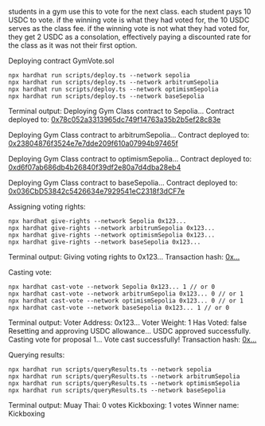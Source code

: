 students in a gym use this to vote for the next class. each student pays 10 USDC to vote. if the winning vote is what they had voted for, the 10 USDC serves as the class fee. if the winning vote is not what they had voted for, they get 2 USDC as a consolation, effectively paying a discounted rate for the class as it was not their first option.

Deploying contract GymVote.sol
```
npx hardhat run scripts/deploy.ts --network sepolia
npx hardhat run scripts/deploy.ts --network arbitrumSepolia  
npx hardhat run scripts/deploy.ts --network optimismSepolia      
npx hardhat run scripts/deploy.ts --network baseSepolia    
```

Terminal output:
Deploying Gym Class contract to Sepolia...
Contract deployed to:
[0x78c052a3313965dc749f14763a35b2b5ef28c83e](https://sepolia.etherscan.io/address/0x78c052a3313965dc749f14763a35b2b5ef28c83e)

Deploying Gym Class contract to arbitrumSepolia...
Contract deployed to:
[0x23804876f3524e7e7dde209f610a07994b97465f](https://sepolia.arbiscan.io/address/0x23804876f3524e7e7dde209f610a07994b97465f)

Deploying Gym Class contract to optimismSepolia...
Contract deployed to:
[0xd6f07ab686db4b26840f39df2e80a7d4dba28eb4](https://sepolia-optimism.etherscan.io/address/0xd6f07ab686db4b26840f39df2e80a7d4dba28eb4)

Deploying Gym Class contract to baseSepolia...
Contract deployed to:
[0x036CbD53842c5426634e7929541eC2318f3dCF7e](https://sepolia.basescan.org/address/0x036CbD53842c5426634e7929541eC2318f3dCF7e) 


Assigning voting rights:
```
npx hardhat give-rights --network Sepolia 0x123...
npx hardhat give-rights --network arbitrumSepolia 0x123...
npx hardhat give-rights --network optimismSepolia 0x123...
npx hardhat give-rights --network baseSepolia 0x123...
```

Terminal output:
Giving voting rights to 0x123...
Transaction hash: [0x...](https://sepolia.arbiscan.io/tx/0x7646e876a65fc636c0f02ce4f680876fd90bcf44b880577d7f62998df408bbe2)

Casting vote:
```
npx hardhat cast-vote --network Sepolia 0x123... 1 // or 0
npx hardhat cast-vote --network arbitrumSepolia 0x123... 0 // or 1
npx hardhat cast-vote --network optimismSepolia 0x123... 0 // or 1
npx hardhat cast-vote --network baseSepolia 0x123... 1 // or 0
```

Terminal output:
Voter Address: 0x123...
Voter Weight: 1
Has Voted: false
Resetting and approving USDC allowance...
USDC approved successfully.
Casting vote for proposal 1...
Vote cast successfully!
Transaction hash: [0x...](https://sepolia.arbiscan.io/tx/0xdc45aa9cc8001989f15cad57d5411dee481d4aeab58cca6d54613569b725f21c)

Querying results:
```
npx hardhat run scripts/queryResults.ts --network sepolia
npx hardhat run scripts/queryResults.ts --network arbitrumSepolia
npx hardhat run scripts/queryResults.ts --network optimismSepolia
npx hardhat run scripts/queryResults.ts --network baseSepolia
```

Terminal output:
Muay Thai: 0 votes
Kickboxing: 1 votes
Winner name: Kickboxing